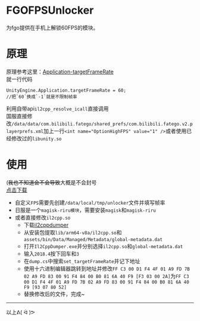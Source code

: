 # FGOFPSUnlocker 
为fgo提供在手机上解锁60FPS的模块。
# 原理
原理参考这里：[Application-targetFrameRate](https://docs.unity3d.com/ScriptReference/Application-targetFrameRate.html)  
就一行代码
```Csharp
UnityEngine.Application.targetFrameRate = 60;
//把`60`换成`-1`就是不限制帧率
```
利用自带api`il2cpp_resolve_icall`直接调用  
国服直接修改`/data/data/com.bilibili.fatego/shared_prefs/com.bilibili.fatego.v2.playerprefs.xml`加上一行`<int name="OptionHighFPS" value="1" />`或者使用已经修改过的`libunity.so`

# 使用
(~~我也不知道会不会导致~~大概是不会封号  
[点击下载](https://github.com/nishuoshenme/FGOFPSUnlocker/releases)

- 自定义`FPS`需要先创建`/data/local/tmp/unlocker`文件并填写帧率
- 日服是一个`magisk-riru模块`，需要安装`magisk`和`magisk-riru`
- 或者直接修改`il2cpp.so`
	- 下载[il2cppdumper](https://github.com/Perfare/Il2CppDumper/releases)
	- 从安装包提取`lib/arm64-v8a/il2cpp.so`和`assets/bin/Data/Managed/Metadata/global-metadata.dat`
	- 打开`Il2CppDumper.exe`并分别选择`il2cpp.so`和`global-metadata.dat`
	- 输入`2018.4`按下回车和`3`
	- 在`dump.cs`中搜索`set_targetFrameRate`并记下地址
	- 使用十六进制编辑器跳转到地址并修改`FF C3 00 D1 F4 4F 01 A9 FD 7B 02 A9 FD 83 00 91 F4 84 00 B0 81 6A 40 F9 [F3 03 00 2A]`为`FF C3 00 D1 F4 4F 01 A9 FD 7B 02 A9 FD 83 00 91 F4 84 00 B0 81 6A 40 F9 [93 07 80 52]`
	- 替换修改后的文件，完成~
***
以上ᕕ( ᐛ )ᕗ
